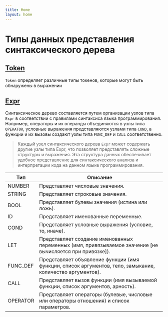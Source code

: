 ```yaml
---
title: Home
layout: home
---
```


# Типы данных представления синтаксического дерева
## [Token](https://github.com/MAILabs-Edu-2024/fp-compiler-lab-the-best-team/blob/f726a221d576b1aa7b6d6f6b206b76c1fb59af74/Program.fs#L6)
`Token` определяет различные типы токенов, которые могут быть обнаружены в выражении
## [Expr](https://github.com/MAILabs-Edu-2024/fp-compiler-lab-the-best-team/blob/f726a221d576b1aa7b6d6f6b206b76c1fb59af74/Program.fs#L19)
Синтаксическое дерево составляется путем организации узлов типа `Expr` в соответствии 
с правилами синтаксиса языка программирования. Например, операторы и их операнды объединяются в узлы типа 
`OPERATOR`, условные выражения представляются узлами типа `COND`, а функции и их вызовы создают узлы 
типа `FUNC_DEF` и `CALL` соответственно.

>Каждый узел синтаксического дерева `Expr` может содержать другие узлы типа Expr, что позволяет представлять сложные структуры и выражения. Эта структура данных обеспечивает удобное представление для синтаксического анализа и интерпретации кода на данном языке программирования.
 
| Тип      | Описание                                                                                                  |
|----------|-----------------------------------------------------------------------------------------------------------|
| NUMBER   | Представляет числовые значения.                                                                           |
| STRING   | Представляет строковые значения.                                                                          |
| BOOL     | Представляет булевы значения (истина или ложь).                                                           |
| ID       | Представляет именованные переменные.                                                                      |
| COND     | Представляет условные выражения (условие, то, иначе).                                                     |
| LET      | Представляет создание именованных переменных (имя, привязываемое значение [не вычисляется при привязке]). |
| FUNC_DEF | Представляет объявление функции (имя функции, список аргументов, тело, замыкание, количество аргументов). |
| CALL     | Представляет вызов функции (имя вызываемой функции, список аргументов, арность).                          |
| OPERATOR | Представляет операторы (булевые, числовые или операторы отношения) и список параметров.                   |